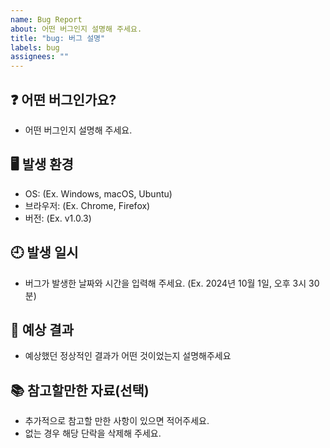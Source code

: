 ```yaml
---
name: Bug Report
about: 어떤 버그인지 설명해 주세요.
title: "bug: 버그 설명"
labels: bug
assignees: ""
---
```


## ❓ 어떤 버그인가요?

- 어떤 버그인지 설명해 주세요.

## 🖥️ 발생 환경

- OS: (Ex. Windows, macOS, Ubuntu)
- 브라우저: (Ex. Chrome, Firefox)
- 버전: (Ex. v1.0.3)

## 🕘 발생 일시

- 버그가 발생한 날짜와 시간을 입력해 주세요. (Ex. 2024년 10월 1일, 오후 3시 30분)

## 📝 예상 결과

- 예상했던 정상적인 결과가 어떤 것이었는지 설명해주세요

## 📚 참고할만한 자료(선택)

- 추가적으로 참고할 만한 사항이 있으면 적어주세요.
- 없는 경우 해당 단락을 삭제해 주세요.
